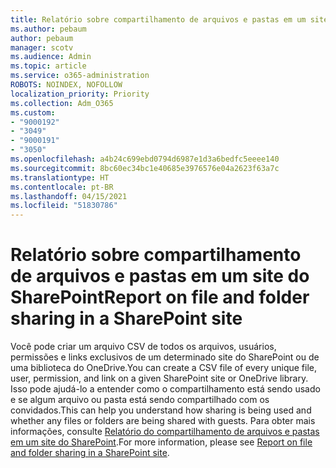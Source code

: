 ```yaml
---
title: Relatório sobre compartilhamento de arquivos e pastas em um site do SharePoint
ms.author: pebaum
author: pebaum
manager: scotv
ms.audience: Admin
ms.topic: article
ms.service: o365-administration
ROBOTS: NOINDEX, NOFOLLOW
localization_priority: Priority
ms.collection: Adm_O365
ms.custom:
- "9000192"
- "3049"
- "9000191"
- "3050"
ms.openlocfilehash: a4b24c699ebd0794d6987e1d3a6bedfc5eeee140
ms.sourcegitcommit: 8bc60ec34bc1e40685e3976576e04a2623f63a7c
ms.translationtype: HT
ms.contentlocale: pt-BR
ms.lasthandoff: 04/15/2021
ms.locfileid: "51830786"
---
```

# <a name="report-on-file-and-folder-sharing-in-a-sharepoint-site"></a><span data-ttu-id="17e07-102">Relatório sobre compartilhamento de arquivos e pastas em um site do SharePoint</span><span class="sxs-lookup"><span data-stu-id="17e07-102">Report on file and folder sharing in a SharePoint site</span></span>

<span data-ttu-id="17e07-103">Você pode criar um arquivo CSV de todos os arquivos, usuários, permissões e links exclusivos de um determinado site do SharePoint ou de uma biblioteca do OneDrive.</span><span class="sxs-lookup"><span data-stu-id="17e07-103">You can create a CSV file of every unique file, user, permission, and link on a given SharePoint site or OneDrive library.</span></span> <span data-ttu-id="17e07-104">Isso pode ajudá-lo a entender como o compartilhamento está sendo usado e se algum arquivo ou pasta está sendo compartilhado com os convidados.</span><span class="sxs-lookup"><span data-stu-id="17e07-104">This can help you understand how sharing is being used and whether any files or folders are being shared with guests.</span></span> <span data-ttu-id="17e07-105">Para obter mais informações, consulte [Relatório do compartilhamento de arquivos e pastas em um site do SharePoint](https://docs.microsoft.com/sharepoint/sharing-reports).</span><span class="sxs-lookup"><span data-stu-id="17e07-105">For more information, please see [Report on file and folder sharing in a SharePoint site](https://docs.microsoft.com/sharepoint/sharing-reports).</span></span>
